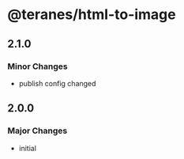 # @teranes/html-to-image

## 2.1.0

### Minor Changes

- publish config changed

## 2.0.0

### Major Changes

- initial
